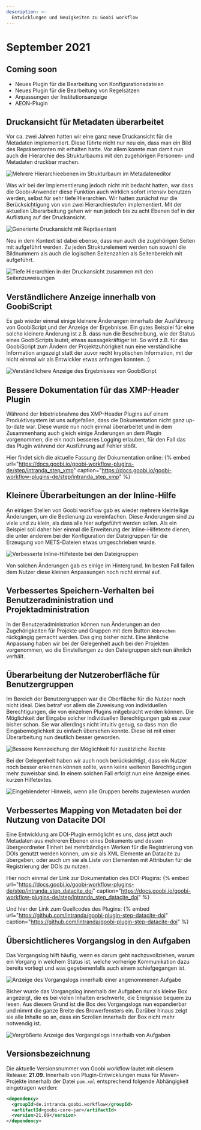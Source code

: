 ```yaml
---
description: >-
  Entwicklungen und Neuigkeiten zu Goobi workflow
---
```


# September 2021

## Coming soon
- Neues Plugin für die Bearbeitung von Konfigurationsdateien
- Neues Plugin für die Bearbeitung von Regelsätzen
- Anpassungen der Institutionsanzeige
- AEON-Plugin

## Druckansicht für Metadaten überarbeitet
Vor ca. zwei Jahren hatten wir eine ganz neue Druckansicht für die Metadaten implementiert. Diese führte nicht nur neu ein, dass man ein Bild des Repräsentanten mit erhalten hatte. Vor allem konnte man damit nun auch die Hierarchie des Strukturbaums mit den zugehörigen Personen- und Metadaten druckbar machen. 

![Mehrere Hierarchieebenen im Strukturbaum im Metadateneditor](2109_mets_editor_docket1_de.png)

Was wir bei der Implementierung jedoch nicht mit bedacht hatten, war dass die Goobi-Anwender diese Funktion auch wirklich sofort intensiv benutzen werden, selbst für sehr tiefe Hierarchien. Wir hatten zunächst nur die Berücksichtigung von von zwei Hierarchiestufen implementiert. Mit der aktuellen Überarbeitung gehen wir nun jedoch bis zu acht Ebenen tief in der Auflistung auf der Druckansicht.

![Generierte Druckansicht mit Repräsentant](2109_mets_editor_docket2_de.png)

Neu in dem Kontext ist dabei ebenso, dass nun auch die zugehörigen Seiten mit aufgeführt werden. Zu jeden Strukturelement werden nun sowohl die Bildnummern als auch die logischen Seitenzahlen als Seitenbereich mit aufgeführt.

![Tiefe Hierarchien in der Druckansicht zusammen mit den Seitenzuweisungen](2109_mets_editor_docket3_de.png)


## Verständlichere Anzeige innerhalb von GoobiScript
Es gab wieder einmal einige kleinere Änderungen innerhalb der Ausführung von GoobiScript und der Anzeige der Ergebnisse. Ein gutes Beispiel für eine solche kleinere Änderung ist z.B. dass nun die Beschreibung, wie der Status eines GoobiScripts lautet, etwas aussagekräftiger ist. So wird z.B. für das GoobiScript zum Ändern der Projektzuhörigkeit nun eine verständliche Information angezeigt statt der zuvor recht kryptischen Information, mit der nicht einmal wir als Entwickler etwas anfangen konnten. :)

![Verständlichere Anzeige des Ergebnisses von GoobiScript](2109_goobiscript1_de.png)


## Bessere Dokumentation für das XMP-Header Plugin
Während der Inbetriebnahme des XMP-Header Plugins auf einem Produktivsystem ist uns aufgefallen, dass die Dokumentation nicht ganz up-to-date war. Diese wurde nun noch einmal überarbeitet und in dem Zusammenhang auch gleich einige Änderungen an dem Plugin vorgenommen, die ein noch besseres Logging erlauben, für den Fall das das Plugin während der Ausführung auf Fehler stößt.

Hier findet sich die aktuelle Fassung der Dokumentation online:
{% embed url="https://docs.goobi.io/goobi-workflow-plugins-de/step/intranda_step_xmp" caption="https://docs.goobi.io/goobi-workflow-plugins-de/step/intranda_step_xmp" %}


## Kleinere Überarbeitungen an der Inline-Hilfe
An einigen Stellen von Goobi workflow gab es wieder mehrere kleinteilige Änderungen, um die Bedienung zu vereinfachen. Diese Änderungen sind zu viele und zu klein, als dass alle hier aufgeführt werden sollen. Als ein Beispiel soll daher hier einmal die Erweiterung der Inline-Hilfetexte dienen, die unter anderem bei der Konfiguration der Dateigruppen für die Erzeugung von METS-Dateien etwas umgeschrieben wurde.

![Verbesserte Inline-Hilfetexte bei den Dateigruppen](2109_help_de.png)

Von solchen Änderungen gab es einige im Hintergrund. Im besten Fall fallen dem Nutzer diese kleinen Anpassungen noch nicht einmal auf.

## Verbessertes Speichern-Verhalten bei Benutzeradministration und Projektadministration
In der Benutzeradministration können nun Änderungen an den Zugehörigkeiten für Projekte und Gruppen mit dem Button `Abbrechen` rückgängig gemacht werden. Das ging bisher nicht. Eine ähnliche Anpassung haben wir bei der Gelegenheit auch bei den Projekten vorgenommen, wo die Einstellungen zu den Dateigruppen sich nun ähnlich verhält.


## Überarbeitung der Nutzeroberfläche für Benutzergruppen
Im Bereich der Benutzergruppen war die Oberfläche für die Nutzer noch nicht ideal. Dies betraf vor allem die Zuweisung von individuellen Berechtigungen, die von einzelnen Plugins mitgebracht werden können. Die Möglichkeit der Eingabe solcher individuellen Berechtigungen gab es zwar bisher schon. Sie war allerdings nicht intuitiv genug, so dass man die Eingabemöglichkeit zu einfach übersehen konnte. Diese ist mit einer Überarbeitung nun deutlich besser geworden.

![Bessere Kennzeichung der Möglichkeit für zusätzliche Rechte](2109_usergroup1_de.png)

Bei der Gelegenheit haben wir auch noch berücksichtigt, dass ein Nutzer noch besser erkennen können sollte, wenn keine weiteren Berechtigungen mehr zuweisbar sind. In einem solchen Fall erfolgt nun eine Anzeige eines kurzen Hilfetextes.

![Eingeblendeter Hinweis, wenn alle Gruppen bereits zugewiesen wurden](2109_usergroup2_de.png)


## Verbessertes Mapping von Metadaten bei der Nutzung von Datacite DOI 
Eine Entwicklung am DOI-Plugin ermöglicht es uns, dass jetzt auch Metadaten aus mehreren Ebenen eines Dokuments und dessen übergeordneter Einheit bei mehrbändigen Werken für die Registrierung von DOIs genutzt werden können, um sie als XML Elemente an Datacite zu übergeben, oder auch um sie als Liste von Elementen mit Attributen für die Registrierung der DOIs zu nutzen.

Hier noch einmal der Link zur Dokumentation des DOI-Plugins:
{% embed url="https://docs.goobi.io/goobi-workflow-plugins-de/step/intranda_step_datacite_doi" caption="https://docs.goobi.io/goobi-workflow-plugins-de/step/intranda_step_datacite_doi" %}

Und hier der Link zum Quellcodes des Plugins:
{% embed url="https://github.com/intranda/goobi-plugin-step-datacite-doi" caption="https://github.com/intranda/goobi-plugin-step-datacite-doi" %}


## Übersichtlicheres Vorgangslog in den Aufgaben
Das Vorgangslog hilft häufig, wenn es darum geht nachzuvollziehen, warum ein Vorgang in welchem Status ist, welche vorherige Kommunikation dazu bereits vorliegt und was gegebenenfalls auch einem schiefgegangen ist.

![Anzeige des Vorgangslogs innerhalb einer angenommenen Aufgabe](2109_processLog1_de.png)

Bisher wurde das Vorgangslog innerhalb der Aufgaben nur als kleine Box angezeigt, die es bei vielen Inhalten erschwerte, die Ereignisse bequem zu lesen. Aus diesem Grund ist die Box des Vorgangslogs nun expandierbar und nimmt die ganze Breite des Browerfensters ein. Darüber hinaus zeigt sie alle Inhalte so an, dass ein Scrollen innerhalb der Box nicht mehr notwendig ist.

![Vergrößerte Anzeige des Vorgangslogs innerhalb von Aufgaben](2109_processLog2_de.png)


## Versionsbezeichnung
Die aktuelle Versionsnummer von Goobi workflow lautet mit diesem Release: **21.09**.
Innerhalb von Plugin-Entwicklungen muss für Maven-Projekte innerhalb der Datei `pom.xml` entsprechend folgende Abhängigkeit eingetragen werden:

```xml
<dependency>
  <groupId>de.intranda.goobi.workflow</groupId>
  <artifactId>goobi-core-jar</artifactId>
  <version>21.09</version>
</dependency>
```